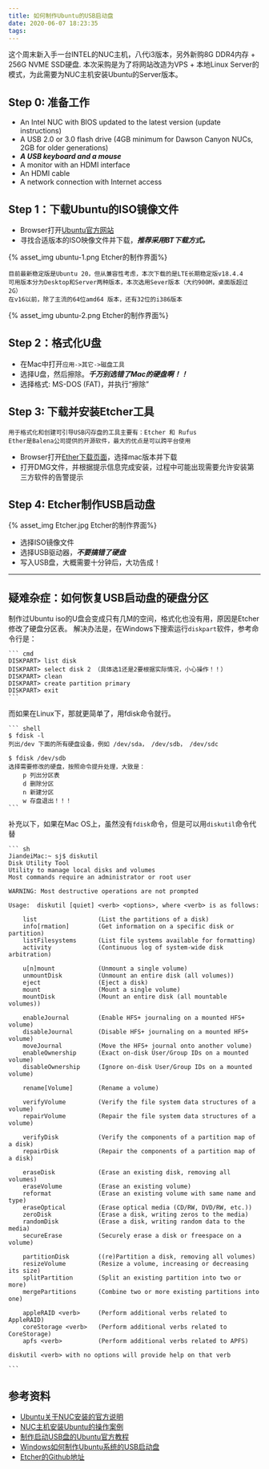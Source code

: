```yaml
---
title: 如何制作Ubuntu的USB启动盘
date: 2020-06-07 18:23:35
tags:
---
```


这个周末新入手一台INTEL的NUC主机，八代i3版本，另外新购8G DDR4内存 + 256G NVME SSD硬盘.
本次采购是为了将网站改造为VPS + 本地Linux Server的模式，为此需要为NUC主机安装Ubuntu的Server版本。

## Step 0: 准备工作

- An Intel NUC with BIOS updated to the latest version (update instructions)
- A USB 2.0 or 3.0 flash drive (4GB minimum for Dawson Canyon NUCs, 2GB for older generations)
- ***A USB keyboard and a mouse***
- A monitor with an HDMI interface
- An HDMI cable
- A network connection with Internet access

## Step 1：下载Ubuntu的ISO镜像文件

- Browser打开[Ubuntu官方网站](https://ubuntu.com/download/desktop)
- 寻找合适版本的ISO映像文件并下载，***推荐采用BT下载方式。***

{% asset_img ubuntu-1.png Etcher的制作界面%}

>
    目前最新稳定版是Ubuntu 20，但从兼容性考虑，本次下载的是LTE长期稳定版v18.4.4
    可用版本分为Desktop和Server两种版本，本次选用Sever版本（大约900M，桌面版超过2G）
    在v16以前，除了主流的64位amd64 版本，还有32位的i386版本

{% asset_img ubuntu-2.png Etcher的制作界面%}

## Step 2：格式化U盘

- 在Mac中打开`应用->其它->磁盘工具`
- 选择U盘，然后擦除。***千万别选错了Mac的硬盘啊！！***
- 选择格式: MS-DOS (FAT)，并执行“擦除”

## Step 3: 下载并安装Etcher工具

>
    用于格式化和创建可引导USB闪存盘的工具主要有：Etcher 和 Rufus
    Ether是Balena公司提供的开源软件，最大的优点是可以跨平台使用

- Browser打开[Ether下载页面](https://www.balena.io/etcher/)，选择mac版本并下载
- 打开DMG文件，并根据提示信息完成安装，过程中可能出现需要允许安装第三方软件的告警提示

## Step 4: Etcher制作USB启动盘

{% asset_img Etcher.jpg Etcher的制作界面%}

- 选择ISO镜像文件
- 选择USB驱动器，***不要搞错了硬盘***
- 写入USB盘，大概需要十分钟后，大功告成！

---

## 疑难杂症：如何恢复USB启动盘的硬盘分区

制作过Ubuntu iso的U盘会变成只有几M的空间，格式化也没有用，原因是Etcher修改了硬盘分区表。
解决办法是，在Windows下搜索运行`diskpart`软件，参考命令行是：

    ``` cmd
    DISKPART> list disk
    DISKPART> select disk 2 （具体选1还是2要根据实际情况，小心操作！！）
    DISKPART> clean
    DISKPART> create partition primary
    DISKPART> exit
    ```

而如果在Linux下，那就更简单了，用fdisk命令就行。

    ``` shell
    $ fdisk -l 
    列出/dev 下面的所有硬盘设备，例如 /dev/sda， /dev/sdb， /dev/sdc

    $ fdisk /dev/sdb
    选择需要修改的硬盘，按照命令提升处理，大致是：
        p 列出分区表
        d 删除分区
        n 新建分区
        w 存盘退出！！！
    ```

补充以下，如果在Mac OS上，虽然没有`fdisk`命令，但是可以用`diskutil`命令代替

    ``` sh
    JiandeiMac:~ sj$ diskutil
    Disk Utility Tool
    Utility to manage local disks and volumes
    Most commands require an administrator or root user

    WARNING: Most destructive operations are not prompted

    Usage:  diskutil [quiet] <verb> <options>, where <verb> is as follows:

        list                 (List the partitions of a disk)
        info[rmation]        (Get information on a specific disk or partition)
        listFilesystems      (List file systems available for formatting)
        activity             (Continuous log of system-wide disk arbitration)

        u[n]mount            (Unmount a single volume)
        unmountDisk          (Unmount an entire disk (all volumes))
        eject                (Eject a disk)
        mount                (Mount a single volume)
        mountDisk            (Mount an entire disk (all mountable volumes))

        enableJournal        (Enable HFS+ journaling on a mounted HFS+ volume)
        disableJournal       (Disable HFS+ journaling on a mounted HFS+ volume)
        moveJournal          (Move the HFS+ journal onto another volume)
        enableOwnership      (Exact on-disk User/Group IDs on a mounted volume)
        disableOwnership     (Ignore on-disk User/Group IDs on a mounted volume)

        rename[Volume]       (Rename a volume)

        verifyVolume         (Verify the file system data structures of a volume)
        repairVolume         (Repair the file system data structures of a volume)

        verifyDisk           (Verify the components of a partition map of a disk)
        repairDisk           (Repair the components of a partition map of a disk)

        eraseDisk            (Erase an existing disk, removing all volumes)
        eraseVolume          (Erase an existing volume)
        reformat             (Erase an existing volume with same name and type)
        eraseOptical         (Erase optical media (CD/RW, DVD/RW, etc.))
        zeroDisk             (Erase a disk, writing zeros to the media)
        randomDisk           (Erase a disk, writing random data to the media)
        secureErase          (Securely erase a disk or freespace on a volume)

        partitionDisk        ((re)Partition a disk, removing all volumes)
        resizeVolume         (Resize a volume, increasing or decreasing its size)
        splitPartition       (Split an existing partition into two or more)
        mergePartitions      (Combine two or more existing partitions into one)

        appleRAID <verb>     (Perform additional verbs related to AppleRAID)
        coreStorage <verb>   (Perform additional verbs related to CoreStorage)
        apfs <verb>          (Perform additional verbs related to APFS)

    diskutil <verb> with no options will provide help on that verb

    ```

## 参考资料

- [Ubuntu关于NUC安装的官方说明](https://ubuntu.com/download/intel-nuc-desktop)
- [NUC主机安装Ubuntu的操作案例](https://linux.cn/article-11477-1.html)
- [制作启动USB盘的Ubuntu官方教程](https://tutorials.ubuntu.com/tutorial/tutorial-create-a-usb-stick-on-macos)
- [Windows如何制作Ubuntu系统的USB启动盘](http://www.eguidedog.net/doc/doc-create-usb-stick-on-windows.php)
- [Etcher的Github地址](https://github.com/balena-io/etcher)
